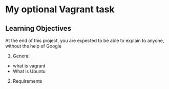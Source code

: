 # My optional Vagrant task
## Learning Objectives
At the end of this project, you are expected to be able to explain to anyone, without the help of Google
1. General 
 * what is vagrant
 * What is Ubuntu 
2. Requirements
